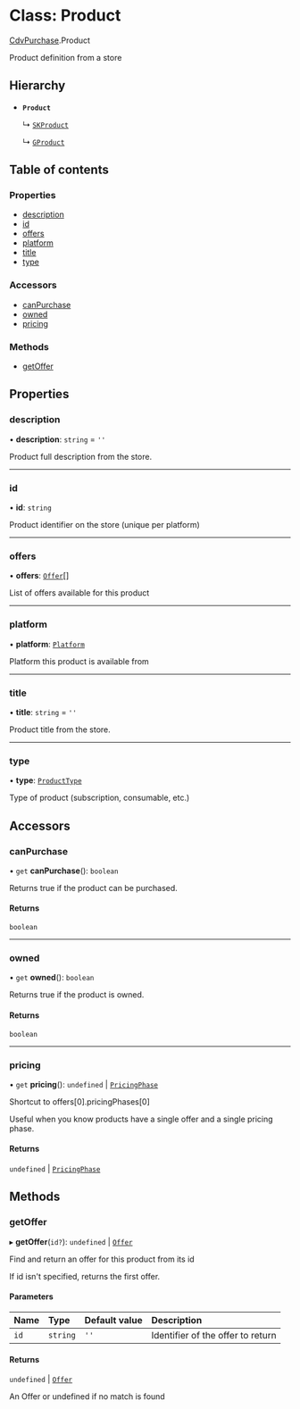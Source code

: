 # Class: Product

[CdvPurchase](../modules/CdvPurchase.md).Product

Product definition from a store

## Hierarchy

- **`Product`**

  ↳ [`SKProduct`](CdvPurchase.AppleAppStore.SKProduct.md)

  ↳ [`GProduct`](CdvPurchase.GooglePlay.GProduct.md)

## Table of contents

### Properties

- [description](CdvPurchase.Product.md#description)
- [id](CdvPurchase.Product.md#id)
- [offers](CdvPurchase.Product.md#offers)
- [platform](CdvPurchase.Product.md#platform)
- [title](CdvPurchase.Product.md#title)
- [type](CdvPurchase.Product.md#type)

### Accessors

- [canPurchase](CdvPurchase.Product.md#canpurchase)
- [owned](CdvPurchase.Product.md#owned)
- [pricing](CdvPurchase.Product.md#pricing)

### Methods

- [getOffer](CdvPurchase.Product.md#getoffer)

## Properties

### description

• **description**: `string` = `''`

Product full description from the store.

___

### id

• **id**: `string`

Product identifier on the store (unique per platform)

___

### offers

• **offers**: [`Offer`](CdvPurchase.Offer.md)[]

List of offers available for this product

___

### platform

• **platform**: [`Platform`](../enums/CdvPurchase.Platform.md)

Platform this product is available from

___

### title

• **title**: `string` = `''`

Product title from the store.

___

### type

• **type**: [`ProductType`](../enums/CdvPurchase.ProductType.md)

Type of product (subscription, consumable, etc.)

## Accessors

### canPurchase

• `get` **canPurchase**(): `boolean`

Returns true if the product can be purchased.

#### Returns

`boolean`

___

### owned

• `get` **owned**(): `boolean`

Returns true if the product is owned.

#### Returns

`boolean`

___

### pricing

• `get` **pricing**(): `undefined` \| [`PricingPhase`](../interfaces/CdvPurchase.PricingPhase.md)

Shortcut to offers[0].pricingPhases[0]

Useful when you know products have a single offer and a single pricing phase.

#### Returns

`undefined` \| [`PricingPhase`](../interfaces/CdvPurchase.PricingPhase.md)

## Methods

### getOffer

▸ **getOffer**(`id?`): `undefined` \| [`Offer`](CdvPurchase.Offer.md)

Find and return an offer for this product from its id

If id isn't specified, returns the first offer.

#### Parameters

| Name | Type | Default value | Description |
| :------ | :------ | :------ | :------ |
| `id` | `string` | `''` | Identifier of the offer to return |

#### Returns

`undefined` \| [`Offer`](CdvPurchase.Offer.md)

An Offer or undefined if no match is found

